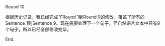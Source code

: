 <thinking>
Round 10

根据历史记录，我已经完成了Round 1到Round 9的修改，覆盖了所有的Sentence 1到Sentence 9。现在需要处理下一个句子，但自然语言文本中只有9个句子，所以已经全部修改完毕。
</thinking>

<result>
End.
</result>